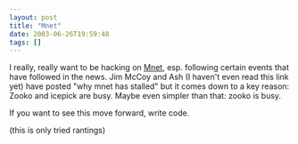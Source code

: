 ```yaml
---
layout: post
title: "Mnet"
date: 2003-06-26T19:59:48
tags: []
---
```


I really, really want to be hacking on [Mnet][1], esp. following certain events that have followed in the news. Jim McCoy and Ash (I haven't even read this link yet) have posted "why mnet has stalled" but it comes down to a key reason: Zooko and icepick are busy. Maybe even simpler than that: zooko is busy.

If you want to see this move forward, write code.

(this is only tried rantings)

   [1]: http://mnet.sf.net/
